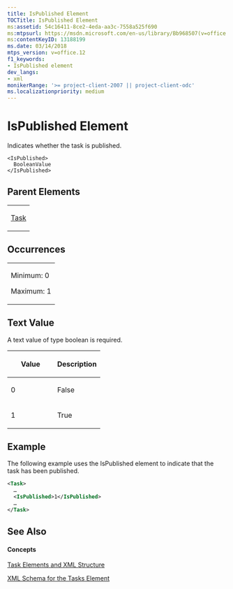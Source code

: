 ```yaml
---
title: IsPublished Element
TOCTitle: IsPublished Element
ms:assetid: 54c16411-8ce2-4eda-aa3c-7558a525f690
ms:mtpsurl: https://msdn.microsoft.com/en-us/library/Bb968507(v=office.12)
ms:contentKeyID: 13188199
ms.date: 03/14/2018
mtps_version: v=office.12
f1_keywords:
- IsPublished element
dev_langs:
- xml
monikerRange: '>= project-client-2007 || project-client-odc'
ms.localizationpriority: medium
---
```


# IsPublished Element




Indicates whether the task is published.

    <IsPublished>
      BooleanValue
    </IsPublished>

## Parent Elements

<table>
<colgroup>
<col style="width: 100%" />
</colgroup>
<tbody>
<tr class="odd">
<td><p><a href="task-element.md">Task</a></p></td>
</tr>
</tbody>
</table>

## Occurrences

<table>
<colgroup>
<col style="width: 100%" />
</colgroup>
<tbody>
<tr class="odd">
<td><p>Minimum: 0</p>
<p>Maximum: 1</p></td>
</tr>
</tbody>
</table>

## Text Value

A text value of type boolean is required.

<table>
<colgroup>
<col style="width: 50%" />
<col style="width: 50%" />
</colgroup>
<thead>
<tr class="header">
<th><p>Value</p></th>
<th><p>Description</p></th>
</tr>
</thead>
<tbody>
<tr class="odd">
<td><p>0</p></td>
<td><p>False</p></td>
</tr>
<tr class="even">
<td><p>1</p></td>
<td><p>True</p></td>
</tr>
</tbody>
</table>

## Example

The following example uses the IsPublished element to indicate that the task has been published.

``` xml
<Task>
  …
  <IsPublished>1</IsPublished>
  …
</Task>
```

## See Also

#### Concepts

[Task Elements and XML Structure](task-elements-and-xml-structure.md)

[XML Schema for the Tasks Element](xml-schema-for-the-tasks-element.md)

